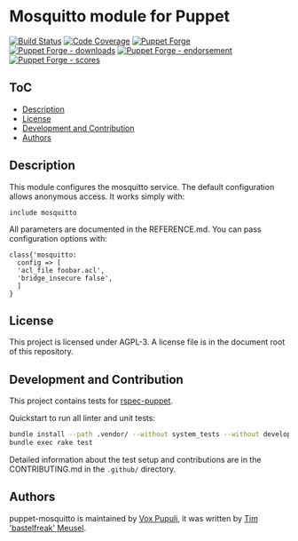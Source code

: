 # Mosquitto module for Puppet

[![Build Status](https://travis-ci.org/voxpupuli/puppet-mosquitto.png?branch=master)](https://travis-ci.org/voxpupuli/puppet-mosquitto)
[![Code Coverage](https://coveralls.io/repos/github/voxpupuli/puppet-mosquitto/badge.svg?branch=master)](https://coveralls.io/github/voxpupuli/puppet-mosquitto)
[![Puppet Forge](https://img.shields.io/puppetforge/v/puppet/mosquitto.svg)](https://forge.puppetlabs.com/puppet/mosquitto)
[![Puppet Forge - downloads](https://img.shields.io/puppetforge/dt/puppet/mosquitto.svg)](https://forge.puppetlabs.com/puppet/mosquitto)
[![Puppet Forge - endorsement](https://img.shields.io/puppetforge/e/puppet/mosquitto.svg)](https://forge.puppetlabs.com/puppet/mosquitto)
[![Puppet Forge - scores](https://img.shields.io/puppetforge/f/puppet/mosquitto.svg)](https://forge.puppetlabs.com/puppet/mosquitto)

## ToC

* [Description](#description)
* [License](#license)
* [Development and Contribution](#development-and-contribution)
* [Authors](#authors)

## Description

This module configures the mosquitto service. The default configuration allows anonymous access. It works simply with:

```puppet
include mosquitto
```

All parameters are documented in the REFERENCE.md. You can pass configuration options with:

```puppet
class{'mosquitto:
  config => [
  'acl_file foobar.acl',
  'bridge_insecure false',
  ]
}
```

## License

This project is licensed under AGPL-3. A license file is in the document root of this repository.

## Development and Contribution

This project contains tests for [rspec-puppet](http://rspec-puppet.com/).

Quickstart to run all linter and unit tests:

```bash
bundle install --path .vendor/ --without system_tests --without development --without release
bundle exec rake test
```

Detailed information about the test setup and contributions are in the CONTRIBUTING.md in the `.github/` directory.

## Authors

puppet-mosquitto is maintained by [Vox Pupuli](https://voxpupuli.org), it was written by [Tim 'bastelfreak' Meusel](https://github.com/bastelfreak).
